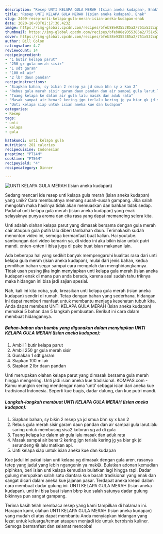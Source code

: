 ```yaml
---
description: "Resep UNTI KELAPA GULA MERAH (Isian aneka kudapan), Enak"
title: "Resep UNTI KELAPA GULA MERAH (Isian aneka kudapan), Enak"
slug: 2409-resep-unti-kelapa-gula-merah-isian-aneka-kudapan-enak
date: 2020-10-03T02:17:30.423Z
image: https://img-global.cpcdn.com/recipes/bfeb88e9355385a2/751x532cq70/unti-kelapa-gula-merah-isian-aneka-kudapan-foto-resep-utama.jpg
thumbnail: https://img-global.cpcdn.com/recipes/bfeb88e9355385a2/751x532cq70/unti-kelapa-gula-merah-isian-aneka-kudapan-foto-resep-utama.jpg
cover: https://img-global.cpcdn.com/recipes/bfeb88e9355385a2/751x532cq70/unti-kelapa-gula-merah-isian-aneka-kudapan-foto-resep-utama.jpg
author: Bill Colon
ratingvalue: 4.7
reviewcount: 14
recipeingredient:
- "1 butir kelapa parut"
- "250 gr gula merah sisir"
- "1 sdt garam"
- "100 ml air"
- "2 lbr daun pandan"
recipeinstructions:
- "Siapkan bahan, sy bikin 2 resep ya jd smua bhn sy x kan 2"
- "Rebus gula merah sisir garam daun pandan dan air sampai gula larut.lalu saring untuk membusng sisa2 kotoran yg ad di gula"
- "Tuang kelapa ke dalam air gula lalu masak dan aduk rata"
- "Masak sampai air benar2 kering.jgn terlalu kering jg ya biar gk jd serundeng 😁.lalu matikan api."
- "Unti kelapa siap untuk isian aneka kue dan kudapan"
categories:
- Resep
tags:
- unti
- kelapa
- gula

katakunci: unti kelapa gula 
nutrition: 201 calories
recipecuisine: Indonesian
preptime: "PT14M"
cooktime: "PT56M"
recipeyield: "4"
recipecategory: Dinner

---
```



![UNTI KELAPA GULA MERAH (Isian aneka kudapan)](https://img-global.cpcdn.com/recipes/bfeb88e9355385a2/751x532cq70/unti-kelapa-gula-merah-isian-aneka-kudapan-foto-resep-utama.jpg)

Sedang mencari ide resep unti kelapa gula merah (isian aneka kudapan) yang unik? Cara membuatnya memang susah-susah gampang. Jika salah mengolah maka hasilnya tidak akan memuaskan dan bahkan tidak sedap. Padahal unti kelapa gula merah (isian aneka kudapan) yang enak selayaknya punya aroma dan cita rasa yang dapat memancing selera kita.

Unti adalah olahan kelapa parut yang dimasak bersama dengan gula merah cair ataupun gula putih lalu diberi tambahan daun. Terimakasih sudah menonton video ini, semoga bermanfaat buat kalian. Hai youtube. sambungan dari video kemarin ya, di video ini aku bikin isian untuk putri mandi. enten-enten i ibisa juga di pake buat isian makanan lain.

Ada beberapa hal yang sedikit banyak mempengaruhi kualitas rasa dari unti kelapa gula merah (isian aneka kudapan), mulai dari jenis bahan, kedua pemilihan bahan segar sampai cara mengolah dan menghidangkannya. Tidak usah pusing jika ingin menyiapkan unti kelapa gula merah (isian aneka kudapan) enak di mana pun anda berada, karena asal sudah tahu triknya maka hidangan ini bisa jadi sajian spesial.


Nah, kali ini kita coba, yuk, kreasikan unti kelapa gula merah (isian aneka kudapan) sendiri di rumah. Tetap dengan bahan yang sederhana, hidangan ini dapat memberi manfaat untuk membantu menjaga kesehatan tubuh kita. Anda dapat membuat UNTI KELAPA GULA MERAH (Isian aneka kudapan) memakai 5 bahan dan 5 langkah pembuatan. Berikut ini cara dalam membuat hidangannya.

<!--inarticleads1-->

##### Bahan-bahan dan bumbu yang digunakan dalam menyiapkan UNTI KELAPA GULA MERAH (Isian aneka kudapan):

1. Ambil 1 butir kelapa parut
1. Ambil 250 gr gula merah sisir
1. Gunakan 1 sdt garam
1. Siapkan 100 ml air
1. Siapkan 2 lbr daun pandan


Unti merupakan olahan kelapa parut yang dimasak bersama gula merah hingga mengering. Unti jadi isian aneka kue tradisional. KOMPAS.com - Kamu mungkin sering mendengar nama &#39;unti&#39; sebagai isian dari aneka kue tradisional Indonesia. Seperti kue bugis, dadar dulung, dan kue putri mandi. 

<!--inarticleads2-->

##### Langkah-langkah membuat UNTI KELAPA GULA MERAH (Isian aneka kudapan):

1. Siapkan bahan, sy bikin 2 resep ya jd smua bhn sy x kan 2
1. Rebus gula merah sisir garam daun pandan dan air sampai gula larut.lalu saring untuk membusng sisa2 kotoran yg ad di gula
1. Tuang kelapa ke dalam air gula lalu masak dan aduk rata
1. Masak sampai air benar2 kering.jgn terlalu kering jg ya biar gk jd serundeng 😁.lalu matikan api.
1. Unti kelapa siap untuk isian aneka kue dan kudapan


Kue jadul ini pakai isian unti kelapa yg dimasak dengan gula aren, rasanya tetep yang jadul yang lebih ngangenin ya mak😄. Bulatkan adonan kemudian pipihkan, beri isian unti kelapa kemudian bulatkan lagi hingga rapi. Dadar gulung merupakan salah satu diantara kue basah tradisional yang enak dan sangat dicari dalam aneka kue jajanan pasar. Terdapat aneka kreasi dalam cara membuat dadar gulung ini. UNTI KELAPA GULA MERAH (Isian aneka kudapan). unti ini bisa buat isiann bbrp kue salah satunya dadar gulung bikinnya pun sangat gampang. 

Terima kasih telah membaca resep yang kami tampilkan di halaman ini. Harapan kami, olahan UNTI KELAPA GULA MERAH (Isian aneka kudapan) yang mudah di atas dapat membantu Anda menyiapkan hidangan yang lezat untuk keluarga/teman ataupun menjadi ide untuk berbisnis kuliner. Semoga bermanfaat dan selamat mencoba!
